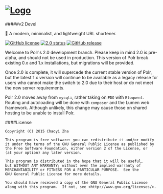 # [![Logo](http://i.imgur.com/aOtrJNz.png)]()
#####v2 Devel

:aerial_tramway: A modern, minimalist, and lightweight URL shortener.

[![GitHub license](https://img.shields.io/badge/license-GPLv2%2B-blue.svg)]() 
[![2.0 status](https://img.shields.io/badge/devel-2.0-red.svg)]() 
[![GitHub release](https://img.shields.io/badge/stable-1.4.1-blue.svg)]()

Welcome to Polr's 2.0 development branch. 
Please keep in mind 2.0 is pre-alpha, and should not be used in production. This version of Polr break existing 0.x and 1.x installations, but migrations will be provided. 

Once 2.0 is complete, it will supercede the current stable version of Polr, but the latest 1.x version will continue to be available as a legacy release for users who cannot make the switch to 2.0 due to their host or do not meet the new server requirements.

Polr 2.0 moves away from `mysqli`, rather taking on `PDO` with `Eloquent`. Routing and autoloading will be done with `composer` and the Lumen web framework. Although unlikely, this change may cause those on shared hosting to be unable to install Polr.

####License


    Copyright (C) 2015 Chaoyi Zha

    This program is free software: you can redistribute it and/or modify
    it under the terms of the GNU General Public License as published by
    the Free Software Foundation, either version 2 of the License, or
    (at your option) any later version.

    This program is distributed in the hope that it will be useful,
    but WITHOUT ANY WARRANTY; without even the implied warranty of
    MERCHANTABILITY or FITNESS FOR A PARTICULAR PURPOSE.  See the
    GNU General Public License for more details.

    You should have received a copy of the GNU General Public License
    along with this program.  If not, see <http://www.gnu.org/licenses/>.
